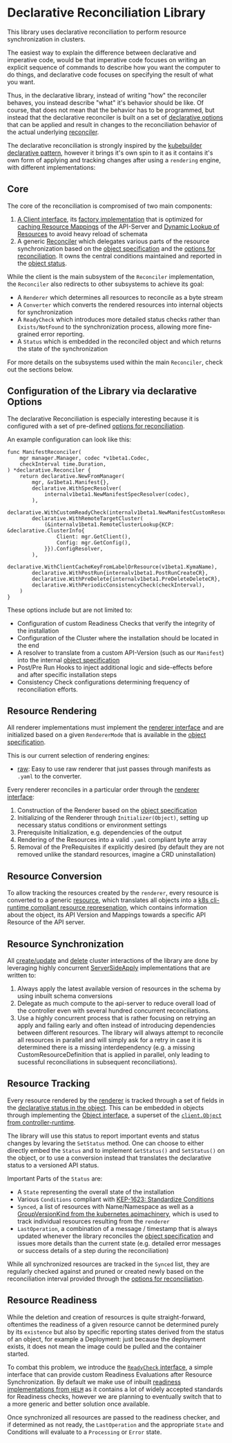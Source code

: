 # Declarative Reconciliation Library

This library uses declarative reconciliation to perform resource synchronization in clusters.

The easiest way to explain the difference between declarative and imperative code, would be that imperative code focuses on writing an explicit sequence of commands to describe how you want the computer to do things, and declarative code focuses on specifying the result of what you want.

Thus, in the declarative library, instead of writing "how" the reconciler behaves, you instead describe "what" it's behavior should be like. Of course, that does not mean that the behavior has to be programmed, but instead that the declarative reconciler is built on a set of [declarative options](v2/options.go) that can be applied and result in changes to the reconciliation behavior of the actual underlying [reconciler](v2/reconciler.go).

The declarative reconciliation is strongly inspired by the [kubebuilder declarative pattern](https://github.com/kubernetes-sigs/kubebuilder-declarative-pattern), however it brings it's own spin to it as it contains it's own form of applying and tracking changes after using a `rendering` engine, with different implementations:

## Core

The core of the reconciliation is compromised of two main components:
1. [A Client interface](v2/client.go), its [factory implementation](v2/factory.go) that is optimized for [caching Resource Mappings](v2/client_cache.go) of the API-Server and [Dynamic Lookup of Resources](v2/client_proxy.go) to avoid heavy reload of schemata
2. A generic [Reconciler](v2/reconciler.go) which delegates various parts of the resource synchronization based on the [object specification](v2/spec.go) and the [options for reconciliation](v2/options.go). It owns the central conditions maintained and reported in the [object status](v2/object.go).

While the client is the main subsystem of the `Reconciler` implementation, the `Reconciler` also redirects to other subsystems to achieve its goal:
- A `Renderer` which determines all resources to reconcile as a byte stream
- A `Converter` which converts the rendered resources into internal objects for synchronization
- A `ReadyCheck` which introduces more detailed status checks rather than `Exists/NotFound` to the synchronization process, allowing more fine-grained error reporting.
- A `Status` which is embedded in the reconciled object and which returns the state of the synchronization

For more details on the subsystems used within the main `Reconciler`, check out the sections below.

## Configuration of the Library via declarative Options

The declarative Reconciliation is especially interesting because it is configured with a set of pre-defined [options for reconciliation](v2/options.go).

An example configuration can look like this:

```golang
func ManifestReconciler(
	mgr manager.Manager, codec *v1beta1.Codec,
	checkInterval time.Duration,
) *declarative.Reconciler {
	return declarative.NewFromManager(
		mgr, &v1beta1.Manifest{},
		declarative.WithSpecResolver(
			internalv1beta1.NewManifestSpecResolver(codec),
		),
		declarative.WithCustomReadyCheck(internalv1beta1.NewManifestCustomResourceReadyCheck()),
		declarative.WithRemoteTargetCluster(
			(&internalv1beta1.RemoteClusterLookup{KCP: &declarative.ClusterInfo{
				Client: mgr.GetClient(),
				Config: mgr.GetConfig(),
			}}).ConfigResolver,
		),
		declarative.WithClientCacheKeyFromLabelOrResource(v1beta1.KymaName),
		declarative.WithPostRun{internalv1beta1.PostRunCreateCR},
		declarative.WithPreDelete{internalv1beta1.PreDeleteDeleteCR},
		declarative.WithPeriodicConsistencyCheck(checkInterval),
	)
}
```

These options include but are not limited to:
- Configuration of custom Readiness Checks that verify the integrity of the installation
- Configuration of the Cluster where the installation should be located in the end
- A resolver to translate from a custom API-Version (such as our `Manifest`) into the internal [object specification](v2/spec.go)
- Post/Pre Run Hooks to inject additional logic and side-effects before and after specific installation steps
- Consistency Check configurations determining frequency of reconciliation efforts.


## Resource Rendering

All renderer implementations must implement the [renderer interface](v2/renderer.go) and are initialized based on a given `RendererMode` that is available in the [object specification](v2/spec.go).

This is our current selection of rendering engines:

- [raw](v2/renderer_raw.go): Easy to use raw renderer that just passes through manifests as `.yaml` to the converter.

Every renderer reconciles in a particular order through the [renderer interface](v2/renderer.go):

1. Construction of the Renderer based on the [object specification](v2/spec.go)
2. Initializing of the Renderer through `Initializer(Object)`, setting up necessary status conditions or environment settings
3. Prerequisite Initialization, e.g. dependencies of the output
4. Rendering of the Resources into a valid `.yaml` compliant byte array
5. Removal of the PreRequisites if explicitly desired (by default they are not removed unlike the standard resources, imagine a CRD uninstallation)

## Resource Conversion

To allow tracking the resources created by the `renderer`, every resource is converted to a generic [resource](v2/resource_converter.go), which translates all objects into a [k8s cli-runtime compliant resource represenation](https://pkg.go.dev/k8s.io/cli-runtime/pkg/resource#Info), which contains information about the object, its API Version and Mappings towards a specific API Resource of the API server.

## Resource Synchronization

All [create/update](v2/ssa.go) and [delete](v2/cleanup.go) cluster interactions of the library are done by leveraging highly concurrent [ServerSideApply](https://kubernetes.io/docs/reference/using-api/server-side-apply/) implementations that are written to:
1. Always apply the latest available version of resources in the schema by using inbuilt schema conversions
2. Delegate as much compute to the api-server to reduce overall load of the controller even with several hundred concurrent reconciliations.
3. Use a highly concurrent process that is rather focusing on retrying an apply and failing early and often instead of introducing dependencies between different resources. The library will always attempt to reconcile all resources in parallel and will simply ask for a retry in case it is determined there is a missing interdependency (e.g. a missing CustomResourceDefinition that is applied in parallel, only leading to sucessful reconciliations in subsequent reconciliations).

## Resource Tracking

Every resource rendered by the [renderer](v2/renderer.go) is tracked through a set of fields in the [declarative status in the object](v2/object.go). This can be embedded in objects through implementing the [Object interface](v2/object.go), a superset of the [`client.Object` from controller-runtime](https://github.com/kubernetes-sigs/controller-runtime/blob/main/pkg/client/object.go).

The library will use this status to report important events and status changes by levaring the `SetStatus` method. One can choose to either directly embed the `Status` and to implement `GetStatus()` and `SetStatus()` on the object, or to use a conversion instead that translates the declarative status to a versioned API status.

Important Parts of the `Status` are:
- A `State` representing the overall state of the installation
- Various `Conditions` compliant with [KEP-1623: Standardize Conditions](https://github.com/kubernetes/enhancements/tree/master/keps/sig-api-machinery/1623-standardize-conditions)
- `Synced`, a list of resources with Name/Namespace as well as a [GroupVersionKind from the kubernetes apimachinery](https://pkg.go.dev/k8s.io/apimachinery/pkg/apis/meta/v1#GroupVersionKind), which is used to track individual resources resulting from the `renderer`
- `LastOperation`, a combination of a message / timestamp that is always updated whenever the library reconciles the [object specification](v2/spec.go) and issues more details than the current state (e.g. detailed error messages or success details of a step during the reconciliation)

While all synchronized resources are tracked in the `Synced` list, they are regularly checked against and pruned or created newly based on the reconciliation interval provided through the [options for reconciliation](v2/options.go).

## Resource Readiness

While the deletion and creation of resources is quite straight-forward, oftentimes the readiness of a given resource cannot be determined purely by its `existence` but also by specific reporting states derived from the status of an object, for example a Deployment: just because the deployment exists, it does not mean the image could be pulled and the container started.

To combat this problem, we introduce the [`ReadyCheck` interface](v2/ready_check.go), a simple interface that can provide custom Readiness Evaluations after Resource Synchronization. By default we make use of inbuilt [readiness implementations from `HELM`](https://github.com/helm/helm/blob/main/pkg/kube/ready.go) as it contains a lot of widely accepted standards for Readiness checks, however we are planning to eventually switch that to a more generic and better solution once available.

Once synchronized all resources are passed to the readiness checker, and if determined as not ready, the `LastOperation` and the appropriate `State` and Conditions will evaluate to a `Processing` or `Error` state.
